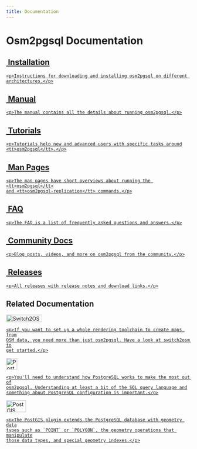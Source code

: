 ```yaml
---
title: Documentation
---
```


# Osm2pgsql Documentation

<div class="container">

<a class="box box2" href="{% link doc/install.md %}">
    <h2><img src="{% link img/download.svg %}" alt=""/> Installation</h2>

    <p>Instructions for downloading and installing osm2pgsql on different architectures.</p>
</a>

<a class="box box2" href="{% link doc/manual.html %}">
    <h2><img src="{% link img/book.svg %}" alt=""/> Manual</h2>

    <p>The manual contains all the details about running osm2pgsql.</p>
</a>

<a class="box box2" href="{% link doc/tutorials/index.md %}">
    <h2><img src="{% link img/document.svg %}" alt=""/> Tutorials</h2>

    <p>Tutorials help new and advanced users with specific tasks around
    <tt>osm2pgsql</tt>.</p>
</a>

<a class="box box2" href="{% link doc/man/index.md %}">
    <h2><img src="{% link img/document.svg %}" alt=""/> Man Pages</h2>

    <p>The man pages have short overviews about running the <tt>osm2pgsql</tt>
    and <tt>osm2pgsql-replication</tt> commands.</p>
</a>

<a class="box box2" href="{% link doc/faq.md %}">
    <h2><img src="{% link img/faq.svg %}" alt=""/> FAQ</h2>

    <p>The FAQ is a list of frequently asked questions and answers.</p>
</a>

<a class="box box2" href="{% link doc/community.md %}">
    <h2><img src="{% link img/users.svg %}" alt=""/> Community Docs</h2>

    <p>Blog posts, videos, and more on osm2pgsql from the community.</p>
</a>

<a class="box box2" href="{% link releases/index.md %}">
    <h2><img src="{% link img/archive.svg %}" alt=""/> Releases</h2>

    <p>All releases with release notes and download links.</p>
</a>

</div>

<section markdown="1">

## Related Documentation

<div class="container">

<a class="box box3" href="https://switch2osm.org/serving-tiles/">
    <img src="{% link img/switch2osm.png %}" width="98" height="20" alt="Switch2OSM"/>

    <p>If you want to set up a whole rendering toolchain to create maps from
    OSM data, you need more than just osm2pgsql. Have a look at switch2osm to
    get started.</p>
</a>

<a class="box box3" href="https://www.postgresql.org/">
    <img src="{% link img/postgresql.png %}" width="30" height="31" alt="PostgreSQL"/>

    <p>You'll need to understand how PostgreSQL works to make the most out of
    osm2pgsql. Understanding at least a bit of the SQL query language and
    something about PostgreSQL configuration is important.</p>
</a>

<a class="box box3" href="https://postgis.net/">
    <img src="{% link img/postgis.png %}" width="54" height="32" alt="PostGIS"/>

    <p>The PostGIS plugin extends the PostgreSQL database with geometry data
    types such as `POINT` or `POLYGON`, the geometry operations that manipulate
    those data types, and special geometry indexes.</p>
</a>

</div>
</section>

